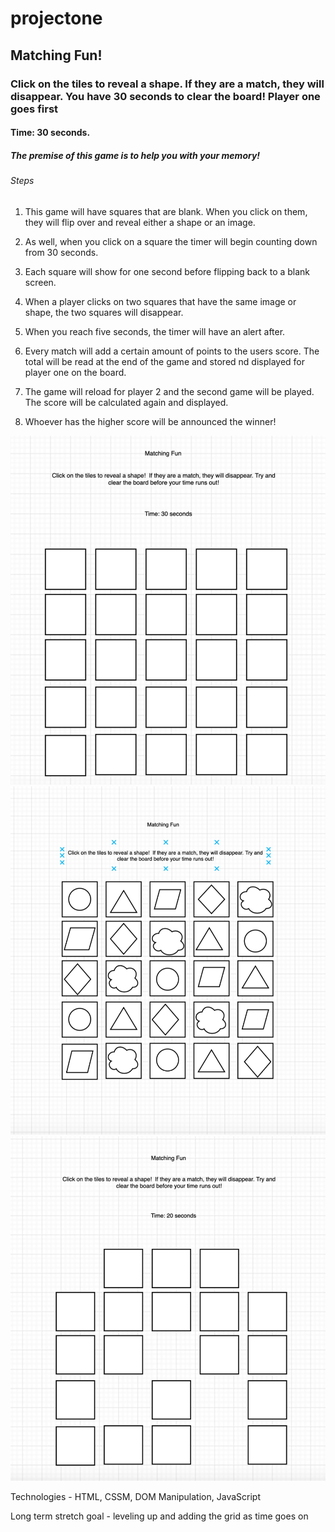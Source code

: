 # projectone

## Matching Fun! 


### Click on the tiles to reveal a shape. If they are a match, they will disappear. You have 30 seconds to clear the board! Player one goes first

#### Time: 30 seconds.

##### The premise of this game is to help you with your memory!

###### Steps

1. This game will have squares that are blank. When you click on them, they will flip over and reveal either a shape or an image. 

2. As well, when you click on a square the timer will begin counting down from 30 seconds. 

3. Each square will show for one second before flipping back to a blank screen. 

4. When a player clicks on two squares that have the same image or shape, the two squares will disappear. 

5. When you reach five seconds, the timer will have an alert after. 

6. Every match will add a certain amount of points to the users score. The total will be read at the end of the game and stored nd displayed for player one on the board. 

7. The game will reload for player 2 and the second game will be played. The score will be calculated again and displayed. 

8. Whoever has the higher score will be announced the winner!





![start](img/stepOne.png)
![start](img/step2.png)
![start](img/step.png)



Technologies - HTML, CSSM, DOM Manipulation, JavaScript


Long term stretch goal - leveling up and adding the grid as time goes on